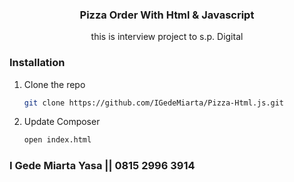 <div align="center">
  <a href="https://github.com/IGedeMiarta/Pizza-Html.js">
  </a>

<h3 align="center">Pizza Order With Html & Javascript</h3>

  <p align="center">
    this is interview project to s.p. Digital
    <br />
  </p>
</div>


### Installation

1. Clone the repo
   ```sh
   git clone https://github.com/IGedeMiarta/Pizza-Html.js.git
   ```
2. Update Composer
   ```sh
   open index.html
   ```
### I Gede Miarta Yasa || 0815 2996 3914

